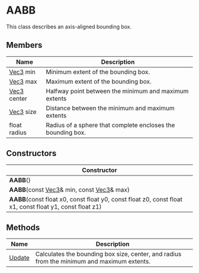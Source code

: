 # AABB #

This class describes an axis-aligned bounding box.

## Members ##
| Name | Description |
| ----- | ----- |
| [Vec3](CPP_Vec3.md) min | Minimum extent of the bounding box. |
| [Vec3](CPP_Vec3.md) max | Maximum extent of the bounding box. |
| [Vec3](CPP_Vec3.md) center | Halfway point between the minimum and maximum extents |
| [Vec3](CPP_Vec3.md) size | Distance between the minimum and maximum extents |
| float radius | Radius of a sphere that complete encloses the bounding box. |

## Constructors ##
| Constructor |
| --- |
| **AABB**() |
| **AABB**(const [Vec3](CPP_Vec3.md)& min, const [Vec3](CPP_Vec3.md)& max) |
| **AABB**(const float x0, const float y0, const float z0, const float x1, const float y1, const float z1) |

## Methods ##
| Name | Description |
| ----- | ----- |
| [Update](API_AABB_Update.md) | Calculates the bounding box size, center, and radius from the minimum and maximum extents. |
